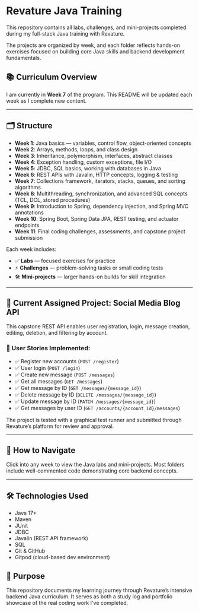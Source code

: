 # Revature Java Training

This repository contains all labs, challenges, and mini-projects completed during my full-stack Java training with Revature.

The projects are organized by week, and each folder reflects hands-on exercises focused on building core Java skills and backend development fundamentals.

## 📚 Curriculum Overview

I am currently in **Week 7** of the program. This README will be updated each week as I complete new content.

---

## 🗂 Structure

- **Week 1**: Java basics — variables, control flow, object-oriented concepts
- **Week 2**: Arrays, methods, loops, and class design
- **Week 3**: Inheritance, polymorphism, interfaces, abstract classes
- **Week 4**: Exception handling, custom exceptions, file I/O
- **Week 5**: JDBC, SQL basics, working with databases in Java
- **Week 6**: REST APIs with Javalin, HTTP concepts, logging & testing
- **Week 7**: Collections framework, iterators, stacks, queues, and sorting algorithms  
- **Week 8**: Multithreading, synchronization, and advanced SQL concepts (TCL, DCL, stored procedures)  
- **Week 9**: Introduction to Spring, dependency injection, and Spring MVC annotations  
- **Week 10**: Spring Boot, Spring Data JPA, REST testing, and actuator endpoints  
- **Week 11**: Final coding challenges, assessments, and capstone project submission

Each week includes:
- ✅ **Labs** — focused exercises for practice
- ⚡ **Challenges** — problem-solving tasks or small coding tests
- 🛠 **Mini-projects** — larger hands-on builds for skill integration

---

## 🚧 Current Assigned Project: Social Media Blog API

This capstone REST API enables user registration, login, message creation, editing, deletion, and filtering by account.

### 🧾 User Stories Implemented:
- ✅ Register new accounts (`POST /register`)
- ✅ User login (`POST /login`)
- ✅ Create new message (`POST /messages`)
- ✅ Get all messages (`GET /messages`)
- ✅ Get message by ID (`GET /messages/{message_id}`)
- ✅ Delete message by ID (`DELETE /messages/{message_id}`)
- ✅ Update message by ID (`PATCH /messages/{message_id}`)
- ✅ Get messages by user ID (`GET /accounts/{account_id}/messages`)

The project is tested with a graphical test runner and submitted through Revature’s platform for review and approval.

---

## 🚀 How to Navigate

Click into any week to view the Java labs and mini-projects. Most folders include well-commented code demonstrating core backend concepts.

---

## 🛠 Technologies Used

- Java 17+
- Maven
- JUnit
- JDBC
- Javalin (REST API framework)
- SQL
- Git & GitHub
- Gitpod (cloud-based dev environment)

## 🎯 Purpose

This repository documents my learning journey through Revature’s intensive backend Java curriculum. It serves as both a study log and portfolio showcase of the real coding work I've completed.

